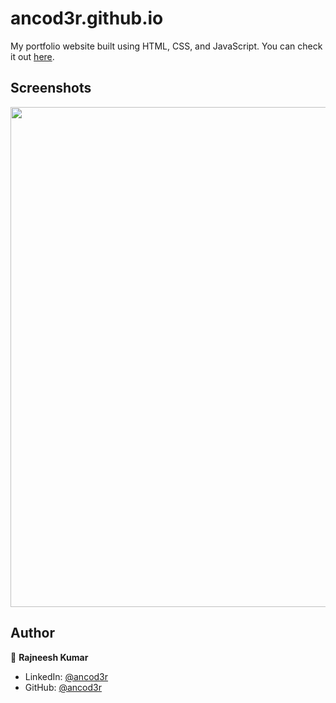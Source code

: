 # ancod3r.github.io

My portfolio website built using HTML, CSS, and JavaScript. You can check it out [here](https://ancod3r.github.io).



## Screenshots

<p float="center">
    <img src="https://github.com/ancod3r/ancod3r.github.io/Screenshots/1.jpg" width="800">
</p>



## Author

👤 **Rajneesh Kumar**

* LinkedIn: [@ancod3r](https://www.linkedin.com/in/ancod3r)
* GitHub: [@ancod3r](https://github.com/ancod3r)

